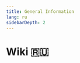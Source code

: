 ```yaml
---
title: General Information
lang: ru
sidebarDepth: 2
---
```


# Wiki :ru: <Badge text="LSSM Stable 3.3.5"/>
